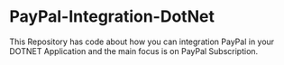 # PayPal-Integration-DotNet
This Repository has code about how you can integration PayPal in your DOTNET Application and the main focus is on PayPal Subscription.
